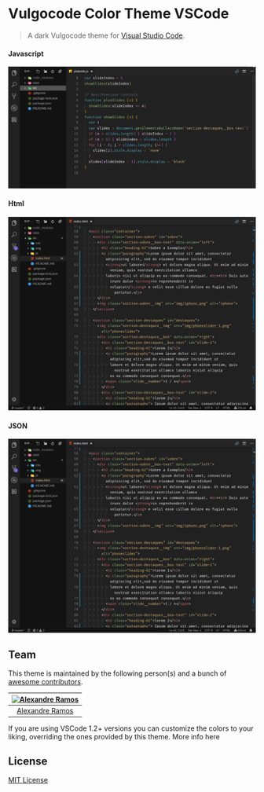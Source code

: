 # Vulgocode Color Theme VSCode

> A dark Vulgocode theme for [Visual Studio Code](http://code.visualstudio.com).

#### Javascript

![Screenshot](https://raw.githubusercontent.com/AlexandreRStos/vulgocode-theme-vscode/master/javascript.png)

#### Html

![Screenshot](https://raw.githubusercontent.com/AlexandreRStos/vulgocode-theme-vscode/master/html.png)

#### JSON

![Screenshot](https://raw.githubusercontent.com/AlexandreRStos/vulgocode-theme-vscode/master/html.png)

## Team

This theme is maintained by the following person(s) and a bunch of [awesome contributors](https://github.com/AlexandreRStos/vulgocode-theme-vscode/graphs/contributors).

| [![Alexandre Ramos](https://avatars3.githubusercontent.com/u/34720135?s=70&v=4)](https://github.com/alexandrerstos) |
| :-----------------------------------------------------------------------------------------------------------------: |
|                                [Alexandre Ramos](https://github.com/alexandrerstos)                                 |

If you are using VSCode 1.2+ versions you can customize the colors to your liking, overriding the ones provided by this theme. More info here

## License

[MIT License](./LICENSE)
